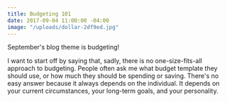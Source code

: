 ```yaml
---
title: Budgeting 101
date: 2017-09-04 11:00:00 -04:00
image: "/uploads/dollar-2df9ed.jpg"
---
```


September's blog theme is budgeting!

I want to start off by saying that, sadly, there is no one-size-fits-all approach to budgeting. People often ask me what budget template they should use, or how much they should be spending or saving. There's no easy answer because it always depends on the individual. It depends on your current circumstances, your long-term goals, and your personality.